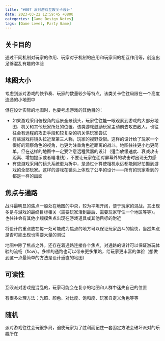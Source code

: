 ```yaml
---
title: "#007 派对游戏互殴关卡设计"
date: 2023-03-22 12:59:45 +0800
categories: [Game Design Notes]
tags: [Game Level, Party Game]
---
```


## 关卡目的
通过不同机制对玩家的作用、玩家对于机制的应用和玩家间的相互作用等，创造出足够混乱有趣的体验

## 地图大小
考虑到派对游戏的快节奏、玩家的数量较少等特点，该类关卡往往局限在一个高度连通的小地图中

但在设计实际的地图时，也要考虑游戏的其他目的：
- 如果游戏采用俯视角的远景全景镜头，玩家往往能一眼观察到游戏的大部分地图、机关和其他玩家所处的位置。该类游戏鼓励玩家主动前去攻击敌人，也往往会有远程的攻击手段和较复杂的机关供玩家尝试
- 有些游戏将镜头拉近至第三人称，玩家的视野受限。这样的设计给了玩家一个很好的观察角色的视角，也更为注重角色近距离的战斗。地图往往更小也更简单。但在这样的地图中一定要注意远程武器的设计（适当放缓速度、衰减攻击距离、增加提示或者瞄准线），不要让玩家在面对屏幕外的攻击时出现无力感
- 有些游戏采用的镜头系统更为折中，是通过计算使相机永远都能刚好拍摄到游戏的全部玩家。这样的游戏在镜头上体现了公平的设计——所有的玩家看到的都是一样的画面

## 焦点与通路
战斗最明显的焦点一般处在地图的中央，较为平坦开阔，便于玩家的混战，其出现多是与游戏的最终目标相关（需要玩家活到最后、需要玩家守住一个地区等等）。也往往会有其他小规模焦点出现在游戏道具或其他目标的附近

将设计的重点放在每一处可能成为焦点的地方可以保证玩家战斗的愉快，当然焦点是否可能出现也需要大量的测试

地图中除了焦点之外，还存在着通路连接各个焦点，对通路的设计可以保证游玩体验的流畅（flow）。多样的通路也可以带来更多策略，给玩家更丰富的体验（想做到这一点最简单的方法是设计垂直的地图）

## 可读性
互殴派对游戏是混乱的，玩家可能会在复杂的地图和人群中迷失自己的位置

有很多处理方法：光照、颜色、对比度、饱和度、玩家自定义角色等等

## 随机
派对游戏往往会玩很多局，迫使玩家为了胜利而记住一套固定方法会破坏派对的乐趣所在
